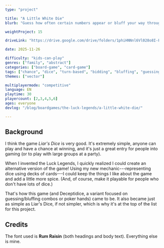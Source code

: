 ```yaml
---
type: "project"

title: "A Little White Die"
blurb: "Guess how often certain numbers appear or bluff your way through it. A variant on Liar's Dice using cards."

weightProject: 15

driveLink: "https://drive.google.com/drive/folders/1phiHNNnl6Vl028o8I-Fmm7l3xZTXoUK9"

date: 2025-11-26

difficulty: "kids-can-play"
genres: ["family", "abstract"]
categories: ["board-game", "card-game"]
tags: ["chance", "dice", "turn-based", "bidding", "bluffing", "guessing", "numbers", "fast-paced", "single-loser"]
themes: ["vector"]

multiplayermode: "competitive"
language: EN
playtime: 30
playercount: [2,3,4,5,6]
ages: everyone
devlog: "/blog/boardgames/the-luck-legends/a-little-white-die/"

---
```


## Background

I think the game _Liar's Dice_ is very good. It's extremely simple, anyone can play and have a chance at winning, and it's just a great entry for people into gaming (or to play with large groups at a party).

When I invented the Luck Legends, I quickly realized I could create an alternative version of the game! Using my new mechanic---representing dice using decks of cards---I could keep the things I like about the game and add a little more spice. (And, of course, make it playable for people who don't have lots of dice.)

That's how this game (and Deceptidice, a variant focused on guessing/bluffing combos or poker hands) came to be. It also became just as simple as Liar's Dice, if not simpler, which is why it's at the top of the list for this project.

## Credits

The font used is **Rum Raisin** (both headings and body text). Everything else is mine.